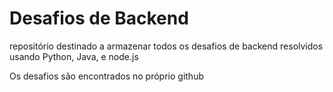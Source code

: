 # Desafios de Backend 

repositório destinado a armazenar  todos os desafios de backend resolvidos usando Python, Java, e node.js

Os desafios são encontrados no próprio github



